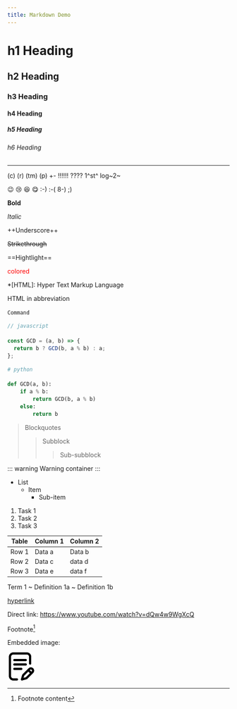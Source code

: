 ```yaml
---
title: Markdown Demo
---
```


# h1 Heading

## h2 Heading

### h3 Heading

#### h4 Heading

##### h5 Heading

###### h6 Heading

---

(c) (r) (tm) (p) +- !!!!!! ???? 1^st^ log~2~

:wink: :cry: :laughing: :yum: :-) :-( 8-) ;)

**Bold**

*Italic*

++Underscore++

~~Strikethrough~~

==Hightlight==

<span style="color:red">colored</span>

*[HTML]: Hyper Text Markup Language

HTML in abbreviation

`Command`

```javascript
// javascript

const GCD = (a, b) => {
  return b ? GCD(b, a % b) : a;
};
```

```python
# python

def GCD(a, b):
    if a % b:
        return GCD(b, a % b)
    else:
        return b
```

> Blockquotes
>> Subblock
>>> Sub-subblock

::: warning
Warning container
:::

- List
  - Item
    - Sub-item

1. Task 1
2. Task 2
3. Task 3

| Table | Column 1 | Column 2 |
| ----- | -------- | -------- |
| Row 1 | Data a   | Data b   |
| Row 2 | Data c   | data d   |
| Row 3 | Data e   | data f   |

Term 1
  ~ Definition 1a
  ~ Definition 1b

[hyperlink](https://www.youtube.com/watch?v=dQw4w9WgXcQ)

Direct link: https://www.youtube.com/watch?v=dQw4w9WgXcQ

Footnote[^first]

[^first]: Footnote content

Embedded image:

![logo](/favicon.png)